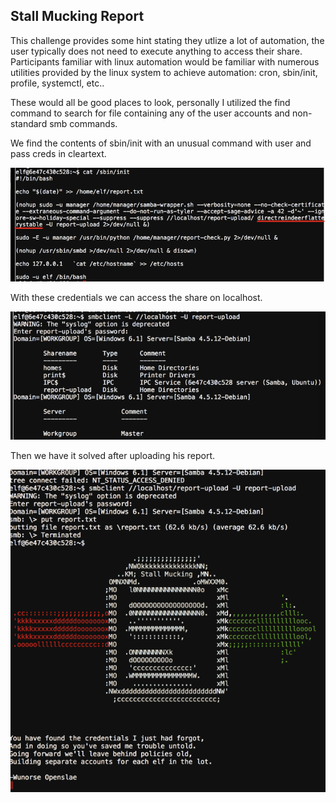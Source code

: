 ## Stall Mucking Report

This challenge provides some hint stating they utlize a lot of automation, the user typically does not need to execute anything to access their share. Participants familiar with linux automation would be familiar with numerous utilities provided by the linux system to achieve automation: cron, sbin/init, profile, systemctl, etc..

These would all be good places to look, personally I utilized the find command to search for file containing any of the user accounts and non-standard smb commands.

We find the contents of sbin/init with an unusual command with user and pass creds in cleartext.

![init](init.png)

With these credentials we can access the share on localhost.

![smb](smblist.png)

Then we have it solved after uploading his report.

![sovled.png](solved.png)
